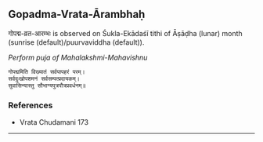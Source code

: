 ## Gopadma-Vrata-Ārambhaḥ
गोपद्म-व्रत-आरम्भः is observed on Śukla-Ekādaśī tithi of Āṣāḍha (lunar) month (sunrise (default)/puurvaviddha (default)).

_Perform puja of Mahalakshmi-Mahavishnu_

```
गोपद्ममिति विख्यातं सर्वपापहरं परम्।
सर्वदुःखोपशमनं सर्वसम्पत्प्रदायकम्।
सुवासिन्यास्तु सौभाग्यपुत्रपौत्रप्रवर्धनम्॥
```
### References
* Vrata Chudamani 173


---
